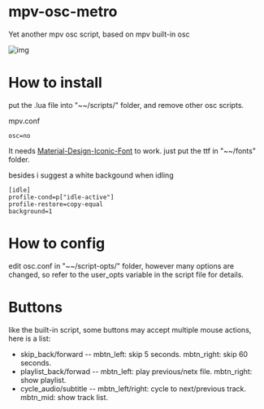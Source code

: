 # mpv-osc-metro
Yet another mpv osc script, based on mpv built-in osc

![img](https://github.com/maoiscat/mpv-osc-metro/blob/main/preview.png)

# How to install

put the .lua file into "\~\~/scripts/" folder, and remove other osc scripts.

mpv.conf

```
osc=no
```

It needs [Material-Design-Iconic-Font](https://zavoloklom.github.io/material-design-iconic-font/) to work. just put the ttf in "\~\~/fonts" folder.

besides i suggest a white backgound when idling

```
[idle]
profile-cond=p["idle-active"]
profile-restore=copy-equal
background=1
```
# How to config

edit osc.conf in "\~\~/script-opts/" folder, however many options are changed, so refer to the user_opts variable in the script file for details.

# Buttons

like the built-in script, some buttons may accept multiple mouse actions, here is a list:

* skip_back/forward -- mbtn_left: skip 5 seconds.   mbtn_right: skip 60 seconds.
* playlist_back/forwad -- mbtn_left: play previous/netx file.   mbtn_right: show playlist.
* cycle_audio/subtitle -- mbtn_left/right: cycle to next/previous track.    mbtn_mid: show track list.
